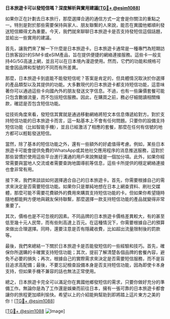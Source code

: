 **日本旅遊卡可以發短信嗎？深度解析與實用建議[[TG💪+ @esim1088](https://t.me/s/esim1088)]**

如果你正在計劃去日本旅行，那麼選擇合適的通信方式一定會是你關注的重點之一。特別是對於那些需要保持與家人、朋友聯繫的人來說，能否在異國他鄉順利發送短信顯得尤為重要。今天，我們就來聊聊日本旅遊卡是否支持發短信這個話題，並給出一些實用的建議。

首先，讓我們來了解一下什麼是日本旅遊卡。日本旅遊卡通常是一種專門為短期訪日旅客設計的SIM卡或eSIM產品，旨在提供便捷的網絡連接服務。這些卡一般支持4G/5G高速上網，並且可以在日本境內漫遊使用。然而，它們的功能和規格可能會因品牌和型號的不同而有所差異。

那麼，日本旅遊卡到底能不能發短信呢？答案是肯定的，但具體情況取決於你選擇的產品類型以及其提供的功能。大多數現代的日本旅遊卡都支持短信功能，這意味著你可以通過這些卡向國內外的朋友發送文字信息。不過，也有一些廉價套餐可能只包含數據流量，而不包括短信服務。因此，在購買之前，務必仔細閱讀相關條款，確認是否包含短信功能。

從技術角度來看，發短信其實就是通過移動網絡將短文本信息傳遞給對方。對於支持短信功能的日本旅遊卡而言，這一點基本上不會有任何問題。只要你的設備支持短信功能（比如智能手機），並且已經激活了相應的套餐，那麼在任何有信號的地方都可以輕鬆發送短信。

當然，除了基本的短信功能之外，還有一些額外的好處值得考慮。例如，某些日本旅遊卡可能會提供免費的WhatsApp或其他社交應用程序的消息推送服務，這對於那些習慣於使用這些平台進行溝通的用戶來說無疑是一個加分項。此外，如果你經常需要與當地人交流或者需要查詢地圖導航等信息，這些卡所提供的穩定網絡連接也會非常有用。

接下來，我們來談談如何選擇適合自己的日本旅遊卡。首先，你需要根據自己的需求來決定是否需要短信功能。如果你只是單純地想在日本上網查資料、刷社交媒體，那麼可能不需要花費額外的費用來購買支持短信功能的卡。但如果你希望隨時隨地都能夠方便地與親友保持聯繫，那麼選擇一款支持短信功能的產品就變得非常重要了。

其次，價格也是不可忽視的因素。不同品牌的日本旅遊卡價格差異較大，有的甚至低至幾十元人民幣，而有些則高達上百元。在這種情況下，你需要根據自己的預算來做出合理選擇。同時，還要注意是否有隱藏收費，比如超出流量限制後的罰款等。

最後，我們來總結一下關於日本旅遊卡是否能發短信的一些經驗和技巧。首先，確保你所選購的卡確實支持短信功能；其次，提前了解清楚各個品牌的套餐內容，避免不必要的損失；再次，根據自己的實際需求來決定是否需要短信服務，而不是盲目追求高配備；最後，不要忘記檢查設備本身是否支持短信功能，因為即使卡本身支持，但如果手機不兼容的話也無法正常使用。

總之，日本旅遊卡完全可以滿足你在異國他鄉發短信的需求，只要你做好充分的準備工作。無論你是為了工作還是娛樂而前往日本，擁有一張可靠的日本旅遊卡都會讓你的旅程更加順利愉快。希望以上的介紹能夠幫助到即將踏上這片東方之美的你！[[TG💪+ @esim1088](https://t.me/s/esim1088)]

[[TG💪+ @esim1088](https://t.me/s/esim1088) ![Image](https://i.postimg.cc/4NQfJmqS/Snipaste-2025-05-13-00-14-12.png)]